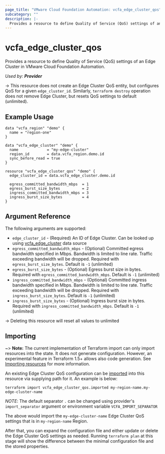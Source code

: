 ```yaml
---
page_title: "VMware Cloud Foundation Automation: vcfa_edge_cluster_qos"
subcategory: ""
description: |-
  Provides a resource to define Quality of Service (QoS) settings of an Edge Cluster in VMware Cloud Foundation Automation.
---
```


# vcfa_edge_cluster_qos

Provides a resource to define Quality of Service (QoS) settings of an Edge Cluster in VMware Cloud Foundation Automation.

_Used by: **Provider**_

-> This resource does not create an Edge Cluster QoS entity, but configures QoS for a given
`edge_cluster_id`. Similarly, `terraform destroy` operation does not remove Edge Cluster, but resets
QoS settings to default (unlimited).

## Example Usage

```hcl
data "vcfa_region" "demo" {
  name = "region-one"
}

data "vcfa_edge_cluster" "demo" {
  name             = "my-edge-cluster"
  region_id        = data.vcfa_region.demo.id
  sync_before_read = true
}

resource "vcfa_edge_cluster_qos" "demo" {
  edge_cluster_id = data.vcfa_edge_cluster.demo.id

  egress_committed_bandwidth_mbps  = 1
  egress_burst_size_bytes          = 2
  ingress_committed_bandwidth_mbps = 3
  ingress_burst_size_bytes         = 4
}
```

## Argument Reference

The following arguments are supported:

- `edge_cluster_id` - (Required) An ID of Edge Cluster. Can be looked up using
  [vcfa_edge_cluster](/providers/vmware/vcfa/latest/docs/data-sources/edge_cluster) data source
- `egress_committed_bandwidth_mbps` - (Optional) Committed egress bandwidth specified in Mbps.
  Bandwidth is limited to line rate. Traffic exceeding bandwidth will be dropped. Required with
  `egress_burst_size_bytes`. Default is `-1` (unlimited)
- `egress_burst_size_bytes` - (Optional) Egress burst size in bytes. Required with
  `egress_committed_bandwidth_mbps`. Default is `-1` (unlimited)
- `ingress_committed_bandwidth_mbps` - (Optional) Committed ingress bandwidth specified in Mbps.
  Bandwidth is limited to line rate. Traffic exceeding bandwidth will be dropped. Required with
  `ingress_burst_size_bytes`. Default is `-1` (unlimited)
- `ingress_burst_size_bytes` - (Optional) Ingress burst size in bytes. Required with
  `ingress_committed_bandwidth_mbps`. Default is `-1` (unlimited)

-> Deleting this resource will reset all values to unlimited

## Importing

~> **Note:** The current implementation of Terraform import can only import resources into the
state. It does not generate configuration. However, an experimental feature in Terraform 1.5+ allows
also code generation. See [Importing resources][importing-resources] for more information.

An existing Edge Cluster QoS configuration can be [imported][docs-import] into this resource via supplying
path for it. An example is below:

```shell
terraform import vcfa_edge_cluster_qos.imported my-region-name.my-edge-cluster-name
```

_NOTE_: The default separator `.` can be changed using provider's `import_separator` argument or environment variable `VCFA_IMPORT_SEPARATOR`

The above would import the `my-edge-cluster-name` Edge Cluster QoS settings that is in `my-region-name` Region.

After that, you can expand the configuration file and either update or delete the Edge Cluster QoS settings as needed. Running `terraform plan`
at this stage will show the difference between the minimal configuration file and the stored properties.

[docs-import]: https://www.terraform.io/docs/import
[importing-resources]: /providers/vmware/vcfa/latest/docs/guides/importing_resources
